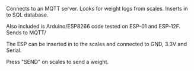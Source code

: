 Connects to an MQTT server.
Looks for weight logs from scales.
Inserts in to SQL database.

Also included is Arduino/ESP8266 code tested on ESP-01 and ESP-12F. Sends to MQTT/

The ESP can be inserted in to the scales and connected to GND, 3.3V and Serial.

Press "SEND" on scales to send a weight.
